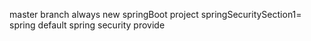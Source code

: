 master branch always new springBoot project 
springSecuritySection1= spring default spring security provide


